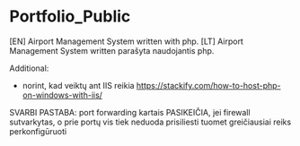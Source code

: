 # Portfolio_Public
[EN]
Airport Management System written with php.
[LT]
Airport Management System written parašyta naudojantis php.

Additional:
* norint, kad veiktų ant IIS reikia https://stackify.com/how-to-host-php-on-windows-with-iis/

SVARBI PASTABA:
port forwarding kartais PASIKEIČIA, jei firewall sutvarkytas, o prie portų vis tiek neduoda prisiliesti tuomet
greičiausiai reiks perkonfigūruoti